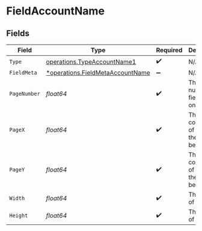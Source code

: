 # FieldAccountName


## Fields

| Field                                                                               | Type                                                                                | Required                                                                            | Description                                                                         |
| ----------------------------------------------------------------------------------- | ----------------------------------------------------------------------------------- | ----------------------------------------------------------------------------------- | ----------------------------------------------------------------------------------- |
| `Type`                                                                              | [operations.TypeAccountName1](../../models/operations/typeaccountname1.md)          | :heavy_check_mark:                                                                  | N/A                                                                                 |
| `FieldMeta`                                                                         | [*operations.FieldMetaAccountName](../../models/operations/fieldmetaaccountname.md) | :heavy_minus_sign:                                                                  | N/A                                                                                 |
| `PageNumber`                                                                        | *float64*                                                                           | :heavy_check_mark:                                                                  | The page number the field will be on.                                               |
| `PageX`                                                                             | *float64*                                                                           | :heavy_check_mark:                                                                  | The X coordinate of where the field will be placed.                                 |
| `PageY`                                                                             | *float64*                                                                           | :heavy_check_mark:                                                                  | The Y coordinate of where the field will be placed.                                 |
| `Width`                                                                             | *float64*                                                                           | :heavy_check_mark:                                                                  | The width of the field.                                                             |
| `Height`                                                                            | *float64*                                                                           | :heavy_check_mark:                                                                  | The height of the field.                                                            |